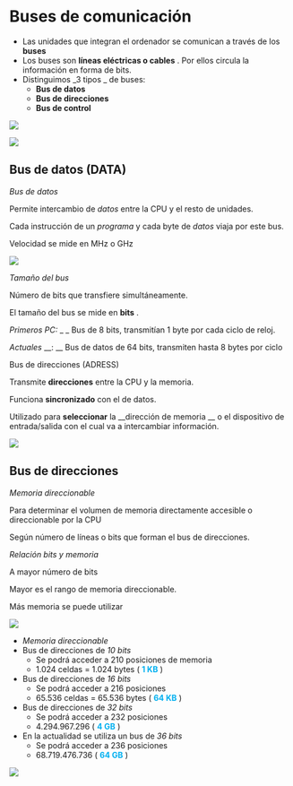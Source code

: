 # Buses de comunicación

* Las unidades que integran el ordenador se comunican a través de los  __buses__
* Los buses son  __líneas eléctricas o cables__ \. Por ellos circula la información en forma de bits\.
* Distinguimos  _3 tipos _ de buses:
  * __Bus de datos__
  * __Bus de direcciones__
  * __Bus de control__

![](img/65_Buses_de_comunicacion0.png)

![](img/65_Buses_de_comunicacion1.png)

## Bus de datos \(DATA\)

_Bus de datos_

Permite intercambio de  _datos_  entre la CPU y el resto de unidades\.

Cada instrucción de un  _programa_  y cada byte de  _datos_  viaja por este bus\.

Velocidad se mide en MHz o GHz

![](img/65_Buses_de_comunicacion2.jpg)

_Tamaño del bus_

Número de bits que transfiere simultáneamente\.

El tamaño del bus se mide en  __bits__ \.

_Primeros PC:_  _ _ Bus de 8 bits, transmitían 1 byte por cada ciclo de reloj\.

_Actuales_  __: __  Bus de datos de 64 bits, transmiten hasta 8 bytes por ciclo

Bus de direcciones \(ADRESS\)

Transmite  __direcciones__  entre la CPU y la memoria\.

Funciona  __sincronizado__  con el de datos\.

Utilizado para  __seleccionar__  la  __dirección de memoria __ o el dispositivo de entrada/salida con el cual va a intercambiar información\.

![](img/65_Buses_de_comunicacion3.jpg)

## Bus de direcciones

_Memoria direccionable_

Para determinar el volumen de memoria directamente accesible o direccionable por la CPU

Según número de líneas o bits que forman el bus de direcciones\.

_Relación bits y memoria_

A mayor número de bits

Mayor es el rango de memoria direccionable\.

Más memoria se puede utilizar

![](img/65_Buses_de_comunicacion4.jpg)

* _Memoria direccionable_
* Bus de direcciones de  _10 bits_
  * Se podrá acceder a 210 posiciones de memoria
  * 1\.024 celdas = 1\.024 bytes \( <span style="color:#00B0F0"> __1 KB__ </span> \)
* Bus de direcciones de  _16 bits_
  * Se podrá acceder a 216 posiciones
  * 65\.536 celdas = 65\.536 bytes \( <span style="color:#00B0F0"> __64 KB__ </span> \)
* Bus de direcciones de  _32 bits_
  * Se podrá acceder a 232 posiciones
  * 4\.294\.967\.296 \( <span style="color:#00B0F0"> __4 GB__ </span> \)
* En la actualidad se utiliza un bus de  _36 bits_
  * Se podrá acceder a 236 posiciones
  * 68\.719\.476\.736 \( <span style="color:#00B0F0"> __64 GB__ </span> \)

![](img/65_Buses_de_comunicacion5.png)

